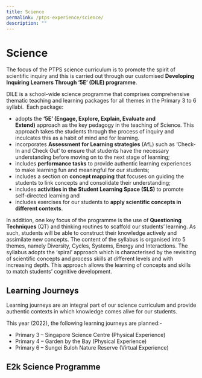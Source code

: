 ```yaml
---
title: Science
permalink: /ptps-experience/science/
description: ""
---
```

# Science 


The focus of the PTPS science curriculum is to promote the spirit of scientific inquiry and this is carried out through our customised **Developing Inquiring Learners Through ‘5E’ (DILE) programme**. 

DILE is a school-wide science programme that comprises comprehensive thematic teaching and learning packages for all themes in the Primary 3 to 6 syllabi.  Each package:

*   adopts the **‘5E’ (Engage, Explore, Explain, Evaluate and Extend)** approach as the key pedagogy in the teaching of Science. This approach takes the students through the process of inquiry and inculcates this as a habit of mind and for learning.
*   incorporates **Assessment for Learning strategies** (AfL) such as ‘Check-In and Check Out’ to ensure that students have the necessary understanding before moving on to the next stage of learning;
*   includes **performance tasks** to provide authentic learning experiences to make learning fun and meaningful for our students;
*   includes a section on **concept mapping** that focuses on guiding the students to link concepts and consolidate their understanding;
*   includes **activities in the Student Learning Space (SLS)** to promote self-directed learning and
*   includes exercises for our students to **apply scientific concepts in different contexts**.

In addition, one key focus of the programme is the use of **Questioning Techniques** (QT) and thinking routines to scaffold our students’ learning. As such, students will be able to construct their knowledge actively and assimilate new concepts. The content of the syllabus is organised into 5 themes, namely Diversity, Cycles, Systems, Energy and Interactions. The syllabus adopts the ‘spiral’ approach which is characterised by the revisiting of scientific concepts and process skills at different levels and with increasing depth. This approach allows the learning of concepts and skills to match students’ cognitive development.

## Learning Journeys


Learning journeys are an integral part of our science curriculum and provide authentic contexts in which knowledge comes alive for our students. 

This year (2022), the following learning journeys are planned:-

*   Primary 3 – Singapore Science Centre (Physical Experience) 
*   Primary 4 – Garden by the Bay (Physical Experience)
*   Primary 6 – Sungei Buloh Nature Reserve (Virtual Experience)

## E2k Science Programme
